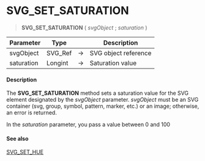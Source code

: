 # SVG_SET_SATURATION

>**SVG_SET_SATURATION** ( *svgObject* ; *saturation* )

| Parameter | Type |  | Description |
| --- | --- | --- | --- |
| svgObject | SVG_Ref | &#8594; | SVG object reference |
| saturation | Longint | &#8594; | Saturation value |



#### Description 

The **SVG\_SET\_SATURATION** method sets a saturation value for the SVG element designated by the *svgObject* parameter. *svgObject* must be an SVG container (svg, group, symbol, pattern, marker, etc.) or an image; otherwise, an error is returned.

In the *saturation* parameter, you pass a value between 0 and 100

#### See also 

[SVG\_SET\_HUE](SVG%5FSET%5FHUE.md)  